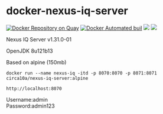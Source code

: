 # docker-nexus-iq-server

[![Docker Repository on Quay](https://quay.io/repository/circa10a/docker-nexus-iq-server/status "Docker Repository on Quay")](https://quay.io/repository/circa10a/docker-nexus-iq-server)
[![Docker Automated buil](https://img.shields.io/docker/automated/jrottenberg/ffmpeg.svg)]()
[![](https://images.microbadger.com/badges/image/circa10a/nexus-iq-server:alpine.svg)](https://microbadger.com/images/circa10a/nexus-iq-server:alpine "Get your own image badge on microbadger.com")
[![](https://images.microbadger.com/badges/version/circa10a/nexus-iq-server:alpine.svg)](https://microbadger.com/images/circa10a/nexus-iq-server:alpine "Get your own version badge on microbadger.com")

Nexus IQ Server v1.31.0-01

OpenJDK 8u121b13

Based on alpine (150mb)

`docker run --name nexus-iq -itd -p 8070:8070 -p 8071:8071 circa10a/nexus-iq-server:alpine`

`http://localhost:8070`

Username:admin  
Password:admin123
